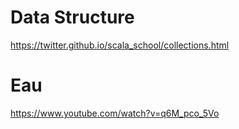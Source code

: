 # Data Structure

https://twitter.github.io/scala_school/collections.html

# Eau

https://www.youtube.com/watch?v=q6M_pco_5Vo
